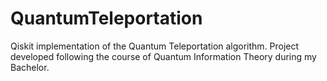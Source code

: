 # QuantumTeleportation 
Qiskit implementation of the Quantum Teleportation algorithm. Project developed following the course of Quantum Information Theory during my Bachelor.
